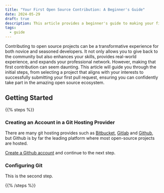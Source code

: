 ```yaml
---
title: "Your First Open Source Contribution: A Beginner's Guide"
date: 2024-05-29
draft: true
description: This article provides a beginner's guide to making your first open source contribution, covering project selection and the submission process
tags:
  - guide
---
```


Contributing to open source projects can be a transformative experience for both novice and seasoned developers. It not only allows you to give back to the community but also enhances your skills, provides real-world experience, and expands your professional network. However, making that first contribution can seem daunting. This article will guide you through the initial steps, from selecting a project that aligns with your interests to successfully submitting your first pull request, ensuring you can confidently take part in the amazing open source ecosystem.

## Getting Started

{{% steps %}}

### Creating an Account in a Git Hosting Provider

There are many git hosting provides such as [Bitbucket](https://bitbucket.org/), [Gitlab](https://gitlab.com/) and [Github](https://github.com/), but Github is by far the leading platform where most open-source projects are hosted.

[Create a Github account](https://github.com/signup) and continue to the next step.

### Configuring Git

This is the second step.

{{% /steps %}}
